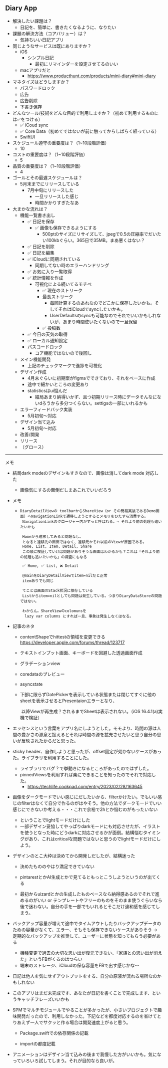## Diary App

* 解決したい課題は？
  * 日記を、簡単に、書きたくなるように、なりたい
* 課題の解決方法（コアバリュー）は？
  * 気持ちいい日記アプリ
* 同じようなサービスは既にありますか？
  * iOS
    * シンプル日記
      * 最初にリマインダーを設定させてるのいい
  * macアプリだと
    * https://www.producthunt.com/products/mini-diary#mini-diary
* マネタイズはどうしますか？
  * パスワードロック
  * 広告
  * 広告削除
  * 下書き保存
* どんなツール/技術をどんな目的で利用しますか？（初めて利用するものには✅をつける）
  * ✅ iCoud sync
  * ✅ Core Data（初めてではないが前に触ってからしばらく経っている）
  * SwiftUI
* スケジュール遵守の重要度は？（1~10段階評価）
  * 10
* コストの重要度は？（1~10段階評価）
  * 5
* 品質の重要度は？（1~10段階評価）
  * 4
* ゴールとその最遅スケジュールは？
  * 5月末までにリリースしている
    * 7月中旬にリリースした
      * 一旦リリースした感じ
      * 時間かかりすぎたなあ
* 大まかな流れは？
  * 機能一覧書き出し
    * ✅ 日記を保存
      * ✅ 画像も保存できるようにする
        * 500ptのサイズにリサイズして、jpegで0.5の圧縮率でだいたい100kbぐらい。365日で35MB。まあ悪くはない？
    * ✅ 日記を削除
    * ✅ 日記を編集
    * ✅ iCloudに同期されている
      * 同期してない時のエラーハンドリング
    * ✅ お気に入り一覧取得
    * ✅ 統計情報を作成
      * 可視化による続いてるモチベ
        * ✅ 現在のストリーク
        * 最長ストリーク
          * 毎回計算するのあれなのでどこかに保存したいかも。そしてそれはiCloudでsyncしたいかも。
          * UserDefaultsのsyncも可能なのでそれでいいかもしれないが、あまり時間使いたくないので一旦保留
        * ✅ 投稿数
    * ✅ 今日の天気の取得
    * ✅ ローカル通知設定
    * パスコードロック
      * コア機能ではないので後回し
  * メイン機能開発
    * 上記のチェックマークで進捗を可視化
  * デザイン作成
    * 4月末ぐらいに初期案がfigmaでできており、それをベースに作成
    * 途中で細かいところの変更あり
    * statisticsはui悩んだ
      * 結局あまり納得いかず、且つ初期リリース時にデータそんなにないdろうから多分つくらない。settigsの一部にいれるかも
  * エラーフィードバック実装
    * 5月初旬〜対応
  * デザイン当て込み
    * 5月初旬〜対応
  * 改善/開発
  * リリース
  * （グロース）

---

メモ

* 結局dark modeのデザインもすきなので、画像は消してdark mode 対応した

  * 画像気にするの面倒だしまあこれでいいだろう

* メモ

  * ```
    DiaryDetailViewの toolbarからShareView（or その簡易実装であるDemo画面）へNavigationLinkで遷移しようとするとメモリをひたすら消費する。
     NavigationLinkのクロージャー内がずっと呼ばれる。→ それより前の処理も追いたいかも
    
     Homeから遷移してみると問題なし。
     となると遷移先の画面ではなく、遷移元かそれ以前のViewが原因である。
     Home, List, Item, Detail, Share
     この順に検証していけば問題がありそうな画面はわかるかも？これは「それより前の処理も追いたいかも」の調査にもなる
    
     ✅ Home, ✅ List, ❌ Detail
    
     @mainをDiaryDetailViewでitem=nilだと正常
     itemありでも同じ
    
     てことは画面のStack状況に依存している
     Listからitem=nilとしても問題は発生している。つまりDiaryDataStoreの問題ではない。
     
     わからん。ShareViewのcolomunsを
      lazy var columns にすれば一旦、事象は発生しなくはなる。
    ```

* 記事のネタ

  * contentShapeでhittestの領域を変更できる https://developer.apple.com/forums/thread/123717 

  * テキストインプット画面、キーボードを回避した透過画面作成

  * グラデーションview

  * coredataのプレビュー

  * asyncstate

  * 下部に限らずDatePickerを表示している状態または閉じてすぐに他のsheetを表示させるとPresentaionエラーとなり、

    ​       以降Viewが再生成？されるまでSheetは表示されない。（iOS 16.4.1(a)実機で検証）

* エッセンスという言葉をアプリ名にしようとした。モモより、時間の源は人間の豊かさの源泉と捉えるとそれは時間の源を拡充させたいと思う自分の思いが反映されたからだと思った。

* sticky header、自作しようと思ったが、offset固定が効かないケースがあった。ライブラリを利用することにした。

  * ライブラリでバグ？で挙動きになるところがあったのではずした。
  * pinnedViewsを利用すれば楽にできることを知ったのでそれで対応した。
    * https://techlife.cookpad.com/entry/2023/02/28/163645

* 画像をダークモードでいい感じにだしたいから、filterかけたい。でもいい感じのfilterはなくて自分で作るのがはやそう。他の方法でダークモードでいい感じにできないか考える・・・これで余裕で2hとか悩むのがもったいない
  * ということでlightモードだけにした
  * 一部デザイン妥協してやっぱりdarkモードにも対応させたが、イラストを使うとなった時にどうdarkに対応させるかが面倒。結構悩むタイミングがあり、これはcriticalな問題ではないと思うのでlightモードだけにしよう。

* デザインのとこ大枠は決めてから開発しだしたが、結構迷った
  * 決めたもののやはり満足できていない

  * pintarestとかAI生成とかで見てるともっとこうしようというのが出てくる

  * 最初からuizardとかの生成したものベースなら納得感あるのでそれで進めるのがいい or テンプレートやフリーのものをそのまま使うぐらいなら後で迷わない。自分の手を一部でもいれるとそこだけ違和感を感じてしまう。

* バックアップ容量が増えて途中でタイムアウトしたりバックアップデータのための容量がなくて、エラー、そもそも保存できないケースがありそう
  → 定期的なバックアップを推奨して、ユーザーに状態を知ってもらう必要がある
  * 機種変更で過去の大切な思い出が復元できない、「家族との思い出が消えた」というFBがくるのはつらい
  * 端末のストレージ、iCloudの保存容量をFBで出す感じかな〜

* 日記は他人を気にせずアウトプットをする、自分の原液が流れる場所なのかもしれない

* このアプリはまだ未完成です、あなたが日記を書くことで完成します、というキャッチフレーズいいかも

* SPMでマルチモジュールでやることが多かったが、小さいプロジェクトで趣味開発だったので、利用しなかった。下記などを都度対応するのを省けてとりあえず一人でサクッと作る場合は開発速度上がると思う。

  * Package.swiftでの依存関係の記載

  * importの都度記載

* アニメーションはデザイン当て込みの後まで我慢した方がいいかも。気になっていろいろ試してしまう。それが目的なら良いが。

